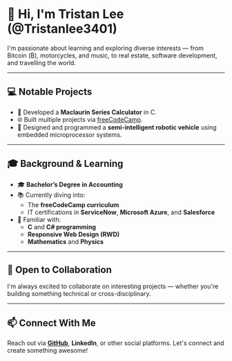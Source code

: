 # 👋 Hi, I'm Tristan Lee (@Tristanlee3401)

I'm passionate about learning and exploring diverse interests — from Bitcoin (₿), motorcycles, and music, to real estate, software development, and travelling the world.

---

## 💻 Notable Projects
- 🔢 Developed a **Maclaurin Series Calculator** in C.
- 🌐 Built multiple projects via [freeCodeCamp](https://www.freecodecamp.org/).
- 🤖 Designed and programmed a **semi-intelligent robotic vehicle** using embedded microprocessor systems.

---

## 🎓 Background & Learning
- 🎓 **Bachelor’s Degree in Accounting**
- 📚 Currently diving into:
  - The **freeCodeCamp curriculum**
  - IT certifications in **ServiceNow**, **Microsoft Azure**, and **Salesforce**
- 🧠 Familiar with:
  - **C** and **C# programming**
  - **Responsive Web Design (RWD)**
  - **Mathematics** and **Physics**

---

## 🤝 Open to Collaboration
I'm always excited to collaborate on interesting projects — whether you're building something technical or cross-disciplinary.

---

## 📫 Connect With Me
Reach out via **[GitHub](https://github.com/Tristanlee3401)**, **LinkedIn**, or other social platforms. Let's connect and create something awesome!
